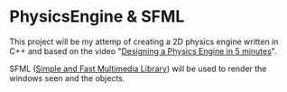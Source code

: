 # PhysicsEngine & SFML

This project will be my attemp of creating a 2D physics engine written in C++ and based on the video "[Designing a Physics Engine in 5 minutes](https://www.youtube.com/watch?v=-_IspRG548E)".

SFML ([Simple and Fast Multimedia Library](https://www.sfml-dev.org/index.php)) will be used to render the windows seen and the objects.
